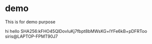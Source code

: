 # demo
This is for demo purpose

hi hello
SHA256:kFHO45QlDovIuKj7fbpt8bMWsKG+lYFe6kB+pDFRToo siris@LAPTOP-FPMT90J7
